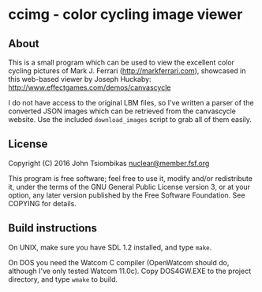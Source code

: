 ccimg - color cycling image viewer
==================================

About
-----
This is a small program which can be used to view the excellent color cycling
pictures of Mark J. Ferrari (http://markferrari.com), showcased in this
web-based viewer by Joseph Huckaby: http://www.effectgames.com/demos/canvascycle

I do not have access to the original LBM files, so I've written a parser of the
converted JSON images which can be retrieved from the canvascycle website. Use
the included `download_images` script to grab all of them easily.

License
-------
Copyright (C) 2016 John Tsiombikas <nuclear@member.fsf.org>

This program is free software; feel free to use it, modify and/or redistribute
it, under the terms of the GNU General Public License version 3, or at your
option, any later version published by the Free Software Foundation. See COPYING
for details.

Build instructions
------------------
On UNIX, make sure you have SDL 1.2 installed, and type `make`.

On DOS you need the Watcom C compiler (OpenWatcom should do, although I've only
tested Watcom 11.0c). Copy DOS4GW.EXE to the project directory, and type `wmake`
to build.

